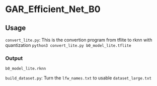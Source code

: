 # GAR_Efficient_Net_B0
  
## Usage
`convert_lite.py`:
This is the convertion program from tflite to rknn with quantization
`python3 convert_lite.py b0_model_lite.tflite`
### Output
`b0_model_lite.rknn`

`build_dataset.py`:
Turn the `lfw_names.txt` to usable `dataset_large.txt`
